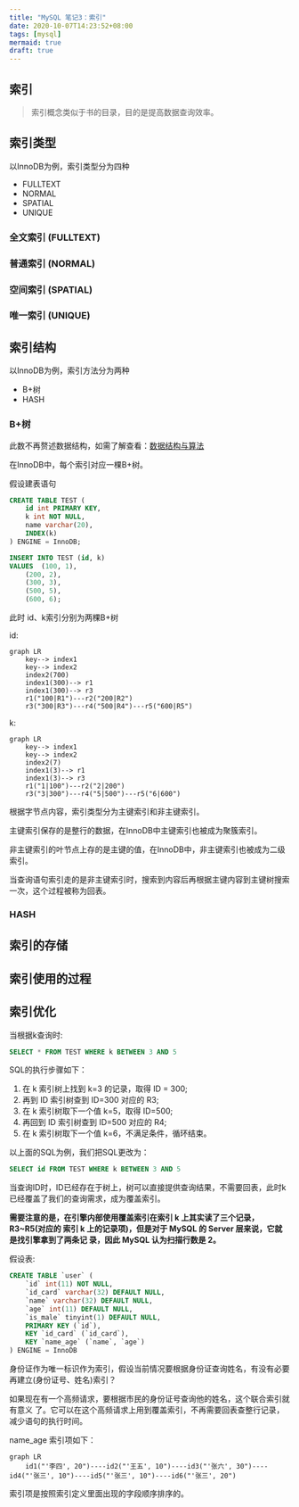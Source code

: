 ```yaml
---
title: "MySQL 笔记3：索引"
date: 2020-10-07T14:23:52+08:00
tags: [mysql]
mermaid: true
draft: true
---
```

<!--more-->
## 索引
> 索引概念类似于书的目录，目的是提高数据查询效率。

[comment]: <> (## 类型)

[comment]: <> (- B+树)

[comment]: <> (- 哈希)

[comment]: <> (- R树)

[comment]: <> (- 全文索引)

[comment]: <> (- 其他)

## 索引类型
以InnoDB为例，索引类型分为四种
- FULLTEXT
- NORMAL
- SPATIAL
- UNIQUE

### 全文索引 (FULLTEXT)

### 普通索引 (NORMAL)
### 空间索引 (SPATIAL)
### 唯一索引 (UNIQUE)


## 索引结构
以InnoDB为例，索引方法分为两种
- B+树
- HASH

### B+树
此数不再赘述数据结构，如需了解查看：[数据结构与算法](https://fe1.fan/tags/data-structures-algorithms/)

在InnoDB中，每个索引对应一棵B+树。

假设建表语句
```sql
CREATE TABLE TEST (
	id int PRIMARY KEY,
	k int NOT NULL,
	name varchar(20),
	INDEX(k)
) ENGINE = InnoDB;

INSERT INTO TEST (id, k)
VALUES  (100, 1),
	(200, 2),
	(300, 3),
	(500, 5),
	(600, 6);
```
此时 id、k索引分别为两棵B+树

id:
```mermaid
graph LR
    key--> index1
    key--> index2
    index2(700)
    index1(300)--> r1
    index1(300)--> r3
    r1("100|R1")---r2("200|R2")
    r3("300|R3")---r4("500|R4")---r5("600|R5")
```

k:
```mermaid
graph LR
    key--> index1
    key--> index2
    index2(7)
    index1(3)--> r1
    index1(3)--> r3
    r1("1|100")---r2("2|200")
    r3("3|300")---r4("5|500")---r5("6|600")
```

根据字节点内容，索引类型分为主键索引和非主键索引。

主键索引保存的是整行的数据，在InnoDB中主键索引也被成为聚簇索引。

非主键索引的叶节点上存的是主键的值，在InnoDB中，非主键索引也被成为二级索引。

当查询语句索引走的是非主键索引时，搜索到内容后再根据主键内容到主键树搜索一次，这个过程被称为回表。

### HASH

## 索引的存储

## 索引使用的过程

## 索引优化

当根据k查询时:
```sql
SELECT * FROM TEST WHERE k BETWEEN 3 AND 5
```
SQL的执行步骤如下：
1. 在 k 索引树上找到 k=3 的记录，取得 ID = 300;
2. 再到 ID 索引树查到 ID=300 对应的 R3;
3. 在 k 索引树取下一个值 k=5，取得 ID=500;
4. 再回到 ID 索引树查到 ID=500 对应的 R4;
5. 在 k 索引树取下一个值 k=6，不满足条件，循环结束。

以上面的SQL为例，我们把SQL更改为：
```sql
SELECT id FROM TEST WHERE k BETWEEN 3 AND 5
```
当查询ID时，ID已经存在于树上，树可以直接提供查询结果，不需要回表，此时k已经覆盖了我们的查询需求，成为覆盖索引。

**需要注意的是，在引擎内部使用覆盖索引在索引 k 上其实读了三个记录，R3~R5(对应的 索引 k 上的记录项)，但是对于 MySQL 的 Server 层来说，它就是找引擎拿到了两条记 录，因此 MySQL 认为扫描行数是 2。**

假设表:
```sql
CREATE TABLE `user` (
	`id` int(11) NOT NULL,
	`id_card` varchar(32) DEFAULT NULL,
	`name` varchar(32) DEFAULT NULL,
	`age` int(11) DEFAULT NULL,
	`is_male` tinyint(1) DEFAULT NULL,
	PRIMARY KEY (`id`),
	KEY `id_card` (`id_card`),
	KEY `name_age` (`name`, `age`)
) ENGINE = InnoDB
```
身份证作为唯一标识作为索引，假设当前情况要根据身份证查询姓名，有没有必要再建立(身份证号、姓名)索引？

如果现在有一个高频请求，要根据市民的身份证号查询他的姓名，这个联合索引就有意义
了。它可以在这个高频请求上用到覆盖索引，不再需要回表查整行记录，减少语句的执行时间。

name_age 索引项如下：

```mermaid
graph LR
    id1("'李四', 20")----id2("'王五', 10")----id3("'张六', 30")----id4("'张三', 10")----id5("'张三', 10")----id6("'张三', 20")
```

索引项是按照索引定义里面出现的字段顺序排序的。
